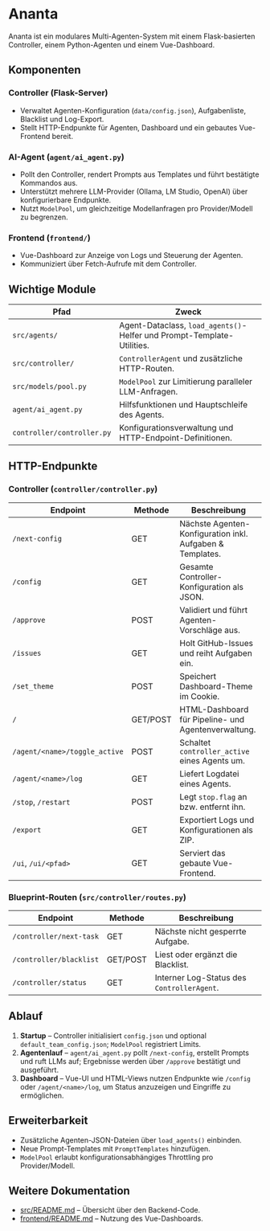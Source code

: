 # Ananta

Ananta ist ein modulares Multi-Agenten-System mit einem Flask-basierten Controller, einem Python-Agenten und einem Vue-Dashboard.

## Komponenten

### Controller (Flask-Server)
- Verwaltet Agenten-Konfiguration (`data/config.json`), Aufgabenliste, Blacklist und Log-Export.
- Stellt HTTP-Endpunkte für Agenten, Dashboard und ein gebautes Vue-Frontend bereit.

### AI-Agent (`agent/ai_agent.py`)
- Pollt den Controller, rendert Prompts aus Templates und führt bestätigte Kommandos aus.
- Unterstützt mehrere LLM-Provider (Ollama, LM Studio, OpenAI) über konfigurierbare Endpunkte.
- Nutzt `ModelPool`, um gleichzeitige Modellanfragen pro Provider/Modell zu begrenzen.

### Frontend (`frontend/`)
- Vue-Dashboard zur Anzeige von Logs und Steuerung der Agenten.
- Kommuniziert über Fetch-Aufrufe mit dem Controller.

## Wichtige Module

| Pfad | Zweck |
| ---- | ----- |
| `src/agents/` | Agent-Dataclass, `load_agents()`-Helfer und Prompt-Template-Utilities. |
| `src/controller/` | `ControllerAgent` und zusätzliche HTTP-Routen. |
| `src/models/pool.py` | `ModelPool` zur Limitierung paralleler LLM-Anfragen. |
| `agent/ai_agent.py` | Hilfsfunktionen und Hauptschleife des Agents. |
| `controller/controller.py` | Konfigurationsverwaltung und HTTP-Endpoint-Definitionen. |

## HTTP-Endpunkte

### Controller (`controller/controller.py`)

| Endpoint | Methode | Beschreibung |
| -------- | ------- | ------------ |
| `/next-config` | GET | Nächste Agenten-Konfiguration inkl. Aufgaben & Templates. |
| `/config` | GET | Gesamte Controller-Konfiguration als JSON. |
| `/approve` | POST | Validiert und führt Agenten-Vorschläge aus. |
| `/issues` | GET | Holt GitHub-Issues und reiht Aufgaben ein. |
| `/set_theme` | POST | Speichert Dashboard-Theme im Cookie. |
| `/` | GET/POST | HTML-Dashboard für Pipeline- und Agentenverwaltung. |
| `/agent/<name>/toggle_active` | POST | Schaltet `controller_active` eines Agents um. |
| `/agent/<name>/log` | GET | Liefert Logdatei eines Agents. |
| `/stop`, `/restart` | POST | Legt `stop.flag` an bzw. entfernt ihn. |
| `/export` | GET | Exportiert Logs und Konfigurationen als ZIP. |
| `/ui`, `/ui/<pfad>` | GET | Serviert das gebaute Vue-Frontend. |

### Blueprint-Routen (`src/controller/routes.py`)

| Endpoint | Methode | Beschreibung |
| -------- | ------- | ------------ |
| `/controller/next-task` | GET | Nächste nicht gesperrte Aufgabe. |
| `/controller/blacklist` | GET/POST | Liest oder ergänzt die Blacklist. |
| `/controller/status` | GET | Interner Log-Status des `ControllerAgent`. |

## Ablauf

1. **Startup** – Controller initialisiert `config.json` und optional `default_team_config.json`; `ModelPool` registriert Limits.
2. **Agentenlauf** – `agent/ai_agent.py` pollt `/next-config`, erstellt Prompts und ruft LLMs auf; Ergebnisse werden über `/approve` bestätigt und ausgeführt.
3. **Dashboard** – Vue-UI und HTML-Views nutzen Endpunkte wie `/config` oder `/agent/<name>/log`, um Status anzuzeigen und Eingriffe zu ermöglichen.

## Erweiterbarkeit

- Zusätzliche Agenten-JSON-Dateien über `load_agents()` einbinden.
- Neue Prompt-Templates mit `PromptTemplates` hinzufügen.
- `ModelPool` erlaubt konfigurationsabhängiges Throttling pro Provider/Modell.

## Weitere Dokumentation

- [src/README.md](src/README.md) – Übersicht über den Backend-Code.
- [frontend/README.md](frontend/README.md) – Nutzung des Vue-Dashboards.

